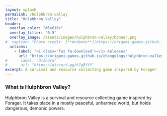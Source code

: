 ```yaml
---
layout: splash
permalink: /hulphbron-valley
title: "Hulphbron Valley"
header:
  overlay_color: "#5e616c"
  overlay_filter: "0.5"
  overlay_image: /assets/images/hulphbron-valley/banner.png
#  caption: "Photo credit: [**Andante**](https://origami-games.github.io/team#andante)"
  actions:
    - label: "<i class='fas fa-download'></i> Releases"
      url: "https://origami-games.github.io/changelogs/hulphbron-valley"
#    - label: "Discord"
#      url: "https://discord.gg/k7gRYYY"
excerpt: A survival and resource collecting game inspired by Forager
---
```


### What is Hulphbron Valley?
Hulphbron Valley is a survival and resource collecting game inspired by Forager. It takes place in a mostly peaceful, unharmed world, but holds dangerous, demonic powers.
